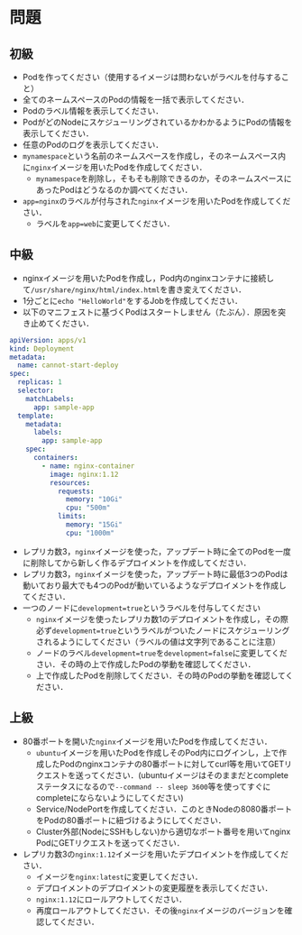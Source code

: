 # 問題

## 初級
- Podを作ってください（使用するイメージは問わないがラベルを付与すること）
- 全てのネームスペースのPodの情報を一括で表示してください．
- Podのラベル情報を表示してください．
- PodがどのNodeにスケジューリングされているかわかるようにPodの情報を表示してください．
- 任意のPodのログを表示してください．
- `mynamespace`という名前のネームスペースを作成し，そのネームスペース内に`nginx`イメージを用いたPodを作成してください．
  - `mynamespace`を削除し，そもそも削除できるのか，そのネームスペースにあったPodはどうなるのか調べてください．
- `app=nginx`のラベルが付与された`nginx`イメージを用いたPodを作成してください．
  - ラベルを`app=web`に変更してください．

## 中級
- nginxイメージを用いたPodを作成し，Pod内のnginxコンテナに接続して`/usr/share/nginx/html/index.html`を書き変えてください．
- 1分ごとに`echo "HelloWorld"`をするJobを作成してください．
- 以下のマニフェストに基づくPodはスタートしません（たぶん）．原因を突き止めてください．
```yaml
apiVersion: apps/v1
kind: Deployment
metadata:
  name: cannot-start-deploy
spec:
  replicas: 1
  selector:
    matchLabels:
      app: sample-app
  template:
    metadata:
      labels:
        app: sample-app
    spec:
      containers:
        - name: nginx-container
          image: nginx:1.12
          resources:
            requests:
              memory: "10Gi"
              cpu: "500m"
            limits:
              memory: "15Gi"
              cpu: "1000m"
```
- レプリカ数3，`nginx`イメージを使った，アップデート時に全てのPodを一度に削除してから新しく作るデプロイメントを作成してください．
- レプリカ数3，`nginx`イメージを使った，アップデート時に最低3つのPodは動いており最大でも4つのPodが動いているようなデプロイメントを作成してください．
- 一つのノードに`development=true`というラベルを付与してください
  - `nginx`イメージを使ったレプリカ数1のデプロイメントを作成し，その際必ず`development=true`というラベルがついたノードにスケジューリングされるようにしてください（ラベルの値は文字列であることに注意）
  - ノードのラベル`development=true`を`development=false`に変更してください．その時の上で作成したPodの挙動を確認してください．
  - 上で作成したPodを削除してください．その時のPodの挙動を確認してください．

## 上級
- 80番ポートを開いた`nginx`イメージを用いたPodを作成してください．
  - `ubuntu`イメージを用いたPodを作成しそのPod内にログインし，上で作成したPodのnginxコンテナの80番ポートに対してcurl等を用いてGETリクエストを送ってください．(ubuntuイメージはそのままだとcompleteステータスになるので`--command -- sleep 3600`等を使ってすぐにcompleteにならないようにしてください)
  - Service/NodePortを作成してください．このときNodeの8080番ポートをPodの80番ポートに紐づけるようにしてください．
  - Cluster外部(NodeにSSHもしない)から適切なポート番号を用いてnginx PodにGETリクエストを送ってください．
- レプリカ数3の`nginx:1.12`イメージを用いたデプロイメントを作成してください．
  - イメージを`nginx:latest`に変更してください．
  - デプロイメントのデプロイメントの変更履歴を表示してください．
  - `nginx:1.12`にロールアウトしてください．
  - 再度ロールアウトしてください．その後`nginx`イメージのバージョンを確認してください．
